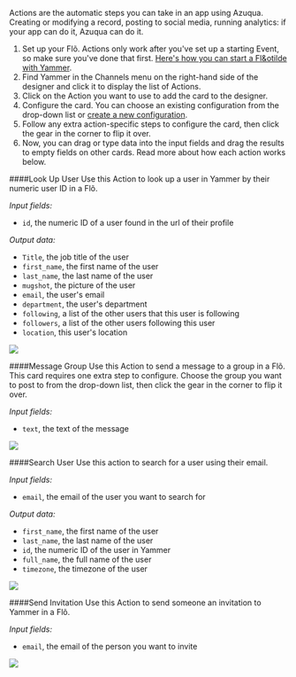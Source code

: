 Actions are the automatic steps you can take in an app using Azuqua. Creating or modifying a record, posting to social media, running analytics: if your app can do it, Azuqua can do it. 

1. Set up your Fl&otilde;. Actions only work after you've set up a starting Event, so make sure you've done that first. [Here's how you can start a Fl&otilde with Yammer]().
2. Find Yammer in the Channels menu on the right-hand side of the designer and click it to display the list of Actions.
3. Click on the Action you want to use to add the card to the designer. 
4. Configure the card. You can choose an existing configuration from the drop-down list or [create a new configuration]().
5. Follow any extra action-specific steps to configure the card, then click the gear in the corner to flip it over.
6. Now, you can drag or type data into the input fields and drag the results to empty fields on other cards. Read more about how each action works below.

####Look Up User
Use this Action to look up a user in Yammer by their numeric user ID in a Fl&otilde;. 

*Input fields:*

* `id`, the numeric ID of a user found in the url of their profile

*Output data:*

* `Title`, the job title of the user
* `first_name`, the first name of the user
* `last_name`, the last name of the user
* `mugshot`, the picture of the user
* `email`, the user's email
* `department`, the user's department
* `following`, a list of the other users that this user is following
* `followers`, a list of the other users following this user
* `location`, this user's location


<div>
    <div style="width: 60%; float: left; margin-right: 10px">
    </div>
    <div style="width: 30%, float: left">
    	<img src="https://s3.amazonaws.com/azuqua_static/help-center/Channels/yammer/yammer-action-1.png"></img>
    </div>
</div>

####Message Group
Use this Action to send a message to a group in a Fl&otilde;. This card requires one extra step to configure. Choose the group you want to post to from the drop-down list, then click the gear in the corner to flip it over. 

*Input fields:*

* `text`, the text of the message


<div>
    <div style="width: 60%; float: left; margin-right: 10px">
    </div>
    <div style="width: 30%, float: left">
    	<img src="https://s3.amazonaws.com/azuqua_static/help-center/Channels/yammer/yammer-action-2.png"></img>
    </div>
</div>

####Search User
Use this action to search for a user using their email.

*Input fields:*

* `email`, the email of the user you want to search for

*Output data:*

* `first_name`, the first name of the user
* `last_name`, the last name of the user
* `id`, the numeric ID of the user in Yammer
* `full_name`, the full name of the user
* `timezone`, the timezone of the user

<div>
    <div style="width: 60%; float: left; margin-right: 10px">
    </div>
    <div style="width: 30%, float: left">
    	<img src="https://s3.amazonaws.com/azuqua_static/help-center/Channels/yammer/yammer-action-3.png"></img>
    </div>
</div>

####Send Invitation
Use this Action to send someone an invitation to Yammer in a Fl&otilde;.

*Input fields:*

* `email`, the email of the person you want to invite


<div>
    <div style="width: 60%; float: left; margin-right: 10px">
    </div>
    <div style="width: 30%, float: left">
    	<img src="https://s3.amazonaws.com/azuqua_static/help-center/Channels/yammer/yammer-action-4.png"></img>
    </div>
</div>